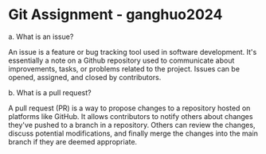 # Git Assignment - ganghuo2024

a. What is an issue?

An issue is a feature or bug tracking tool used in software development. It's essentially a note on a Github repository used to communicate about improvements, tasks, or problems related to the project. Issues can be opened, assigned, and closed by contributors.

b. What is a pull request?

A pull request (PR) is a way to propose changes to a repository hosted on platforms like GitHub. It allows contributors to notify others about changes they've pushed to a branch in a repository. Others can review the changes, discuss potential modifications, and finally merge the changes into the main branch if they are deemed appropriate.
